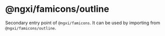 # @ngxi/famicons/outline

Secondary entry point of `@ngxi/famicons`. It can be used by importing from `@ngxi/famicons/outline`.
